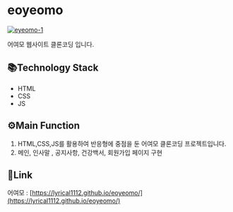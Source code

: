 # eoyeomo


<a href="https://ibb.co/wyq4Tdw"><img src="https://i.ibb.co/8Mw9Jmd/eyeomo-1.png" alt="eyeomo-1" border="0"></a>

어여모 웹사이트 클론코딩 입니다.

 ## 📚Technology Stack
* HTML
* CSS
* JS

## ⚙Main Function
1. HTML,CSS,JS를 활용하여 반응형에 중점을 둔 어여모 클론코딩 프로젝트입니다.
2. 메인, 인사말 , 공지사항, 건강백서, 회원가입 페이지 구현

## 🔗Link
어여모 : [https://lyrical1112.github.io/eoyeomo/](https://lyrical1112.github.io/eoyeomo/)
